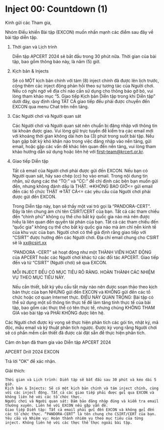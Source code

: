 # **Inject 00: Countdown (1)**

Kính gửi các Tham gia,

Nhóm Điều khiển Bài tập (EXCON) muốn nhấn mạnh các điểm sau đây về bài tập diễn tập.

1. Thời gian và Lịch trình

    Diễn tập APCERT 2024 sẽ bắt đầu trong 30 phút nữa.
    Thời gian của bài tập, bao gồm thông báo này, là năm (5) giờ.

2. Kịch bản & Injects

    Sẽ có MỘT kịch bản chính với tám (8) inject chính đã được lên lịch trước, cộng thêm các inject động phản hồi theo sự tương tác của Người chơi.
    Nếu có nghi ngờ về địa chỉ nào cần sử dụng cho thông báo gỡ bỏ, vui lòng tham khảo mục “5. Giao tiếp Kịch bản Diễn tập trong khi Diễn tập” dưới đây, quy định rằng TẤT CẢ giao tiếp đều phải được chuyển đến EXCON qua menu Chat trên nền tảng.

3. Các Người chơi và Người quan sát

    Các Người chơi và Người quan sát nên chuẩn bị đăng nhập với thông tin tài khoản được giao. Vui lòng giữ trực tuyến để kiểm tra các email mới với khoảng thời gian không dài hơn ba (3) phút trong suốt bài tập. Nếu bạn gặp bất kỳ khó khăn nào trong việc đăng nhập vào nền tảng, gửi email, hoặc gặp các vấn đề khác liên quan đến nền tảng, vui lòng tham khảo hướng dẫn sử dụng hoặc liên hệ với first-team@krcert.or.kr.

4. Giao tiếp Diễn tập

    Tất cả email của Người chơi phải được gửi đến EXCON. Nếu bạn có Người quan sát, hãy sao chép (cc) họ vào email. Trong nội dung tin nhắn, sử dụng các thẻ “TO:” và “CC:” để chỉ định các bên bạn muốn gửi đến, nhưng không đánh dấu là THẬT. =>KHÔNG BAO GIỜ<= gửi email đến các tổ chức THẬT =>TẤT CẢ<= các yêu cầu của Người chơi phải được gửi đến EXCON.

    Trong Diễn tập này, bạn sẽ thấy một vai trò gọi là “PANDORA-CERT”. Đây là tên chung ám chỉ tên CSIRT/CERT của bạn. Tất cả các tham chiếu đến “chính phủ” không cụ thể cho bất kỳ quốc gia nào mà nên được hiểu là liên quan đến quyền tài phán của bạn. Tất cả các tham chiếu đến “quốc gia” không cụ thể cho bất kỳ quốc gia nào mà ám chỉ nền kinh tế của khu vực của bạn. Người chơi có thể giả định rằng giao tiếp với “CSIRT” được hướng đến các Người chơi. Địa chỉ email chung cho CSIRT sẽ là xx@csirt.xx

    “PANDORA -CERT” sẽ hoạt động như một THÀNH VIÊN HOẠT ĐỘNG của APCERT hoặc các Người chơi khác từ các đối tác APCERT. Giao tiếp đến và từ “CSIRT” (Người chơi) sẽ qua EXCON.

    MỖI INJECT ĐỀU CÓ MỤC TIÊU RÕ RÀNG. HOÀN THÀNH CÁC NHIỆM VỤ THEO MỤC TIÊU NÀY.

    Nếu cần thiết, bất kỳ yêu cầu tắt máy nào nên được soạn thảo theo kịch bản thực của bạn NHƯNG gửi đến EXCON và KHÔNG gửi đến các tổ chức hoặc cơ quan Internet thực. ĐIỀU NÀY QUAN TRỌNG: Bài tập có thể sử dụng một số thông tin thực tế để làm tăng tính thực tế của bài tập, bao gồm các thực thể có tên thực tế, nhưng chúng KHÔNG THAM GIA vào bài tập và PHẢI KHÔNG được liên hệ.

Các Người chơi được kỳ vọng sẽ thực hiện phân tích các gói tin, nhật ký, mã độc, mẫu email và kỹ thuật phân tích ngược. Được kỳ vọng rằng Người chơi sẽ có phần mềm cần thiết đã được cài đặt sẵn để thực hiện phân tích.

Cảm ơn bạn đã tham gia vào Diễn tập APCERT 2024

APCERT Drill 2024 EXCON

Trả lời "OK" để xác nhận.

Giải thích:

    Thời gian và Lịch trình: Diễn tập sẽ bắt đầu sau 30 phút và kéo dài 5 giờ.
    Kịch bản & Injects: Sẽ có một kịch bản chính và tám inject chính, cùng với các inject động. Tất cả các giao tiếp phải được gửi qua EXCON và không liên hệ với các tổ chức thực.
    Người chơi và Người quan sát: Đảm bảo đăng nhập đúng và kiểm tra email thường xuyên. Liên hệ với EXCON nếu gặp vấn đề.
    Giao tiếp Diễn tập: Tất cả email phải gửi đến EXCON và không gửi đến các tổ chức thực. “PANDORA-CERT” là tên chung cho CSIRT/CERT của bạn.
    Yêu cầu và Nhiệm vụ: Hoàn thành nhiệm vụ theo mục tiêu của từng inject. Không liên hệ với các thực thể thực ngoài bài tập.
